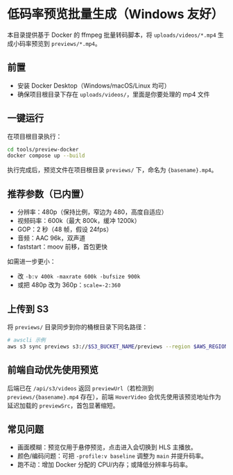# 低码率预览批量生成（Windows 友好）

本目录提供基于 Docker 的 ffmpeg 批量转码脚本，将 `uploads/videos/*.mp4` 生成小码率预览到 `previews/*.mp4`。

## 前置

- 安装 Docker Desktop（Windows/macOS/Linux 均可）
- 确保项目根目录下存在 `uploads/videos/`，里面是你要处理的 mp4 文件

## 一键运行

在项目根目录执行：

```bash
cd tools/preview-docker
docker compose up --build
```

执行完成后，预览文件在项目根目录 `previews/` 下，命名为 `{basename}.mp4`。

## 推荐参数（已内置）

- 分辨率：480p（保持比例，窄边为 480，高度自适应）
- 视频码率：600k（最大 800k，缓冲 1200k）
- GOP：2 秒（48 帧，假设 24fps）
- 音频：AAC 96k，双声道
- faststart：moov 前移，首包更快

如需进一步更小：

- 改 `-b:v 400k -maxrate 600k -bufsize 900k`
- 或把 480p 改为 360p：`scale=-2:360`

## 上传到 S3

将 `previews/` 目录同步到你的桶根目录下同名路径：

```bash
# awscli 示例
aws s3 sync previews s3://$S3_BUCKET_NAME/previews --region $AWS_REGION --content-type video/mp4 --cache-control "public, max-age=86400, stale-while-revalidate=604800"
```

## 前端自动优先使用预览

后端已在 `/api/s3/videos` 返回 `previewUrl`（若检测到 `previews/{basename}.mp4` 存在），前端 `HoverVideo` 会优先使用该预览地址作为延迟加载的 `previewSrc`，首包显著缩短。

## 常见问题

- 画面模糊：预览仅用于悬停预览，点击进入会切换到 HLS 主播放。
- 颜色/编码问题：可把 `-profile:v baseline` 调整为 `main` 并提升码率。
- 跑不动：增加 Docker 分配的 CPU/内存；或降低分辨率与码率。
